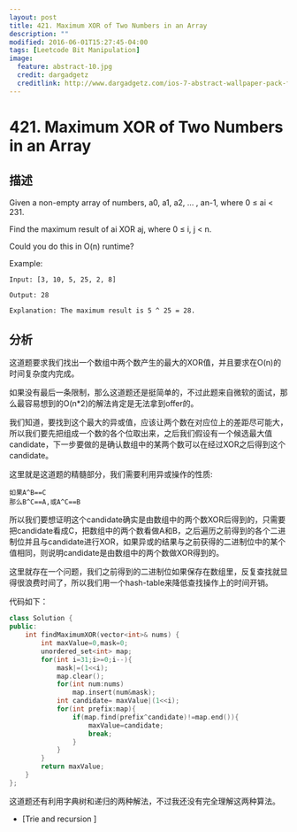 ```yaml
---
layout: post
title: 421. Maximum XOR of Two Numbers in an Array
description: ""
modified: 2016-06-01T15:27:45-04:00
tags: [Leetcode Bit Manipulation]
image:
  feature: abstract-10.jpg
  credit: dargadgetz
  creditlink: http://www.dargadgetz.com/ios-7-abstract-wallpaper-pack-for-iphone-5-and-ipod-touch-retina/
---
```


# 421. Maximum XOR of Two Numbers in an Array

## 描述

Given a non-empty array of numbers, a0, a1, a2, … , an-1, where 0 ≤ ai < 231.

Find the maximum result of ai XOR aj, where 0 ≤ i, j < n.

Could you do this in O(n) runtime?

Example:

```
Input: [3, 10, 5, 25, 2, 8]

Output: 28

Explanation: The maximum result is 5 ^ 25 = 28.
```

## 分析

这道题要求我们找出一个数组中两个数产生的最大的XOR值，并且要求在O(n)的时间复杂度内完成。

如果没有最后一条限制，那么这道题还是挺简单的，不过此题来自微软的面试，那么最容易想到的O(n*2)的解法肯定是无法拿到offer的。

我们知道，要找到这个最大的异或值，应该让两个数在对应位上的差距尽可能大，所以我们要先把组成一个数的各个位取出来，之后我们假设有一个候选最大值candidate，下一步要做的是确认数组中的某两个数可以在经过XOR之后得到这个candidate。

这里就是这道题的精髓部分，我们需要利用异或操作的性质:

```
如果A^B==C
那么B^C==A,或A^C==B
```
所以我们要想证明这个candidate确实是由数组中的两个数XOR后得到的，只需要把candidate看成C，把数组中的两个数看做A和B，之后遍历之前得到的各个二进制位并且与candidate进行XOR，如果异或的结果与之前获得的二进制位中的某个值相同，则说明candidate是由数组中的两个数做XOR得到的。

这里就存在一个问题，我们之前得到的二进制位如果保存在数组里，反复查找就显得很浪费时间了，所以我们用一个hash-table来降低查找操作上的时间开销。

代码如下：

```c++
class Solution {
public:
    int findMaximumXOR(vector<int>& nums) {
        int maxValue=0,mask=0;
        unordered_set<int> map;
        for(int i=31;i>=0;i--){
            mask|=(1<<i);
            map.clear();
            for(int num:nums)
                map.insert(num&mask);
            int candidate= maxValue|(1<<i);
            for(int prefix:map){
                if(map.find(prefix^candidate)!=map.end()){
                    maxValue=candidate;
                    break;
                }
            }
        }
        return maxValue;
    }
};
```
这道题还有利用字典树和递归的两种解法，不过我还没有完全理解这两种算法。

- [Trie and recursion ] 